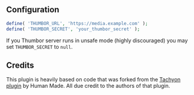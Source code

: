 ## Configuration

```php
define( 'THUMBOR_URL', 'https://media.example.com' );
define( 'THUMBOR_SECRET', 'your_thumbor_secret' );
```

If you Thumbor server runs in unsafe mode (highly discouraged) you may set `THUMBOR_SECRET` to `null`.

## Credits

This plugin is heavily based on code that was forked from the [Tachyon plugin](https://github.com/humanmade/tachyon-plugin) by Human Made. All due credit to the authors of that plugin.
